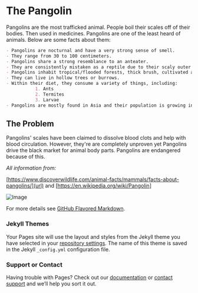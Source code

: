 # The Pangolin

Pangolins are the most trafficked animal. People boil their scales off of their bodies. Then used in medicines. Pangolins are one of the least heard of animals. Below are some facts about them: 

```markdown
- Pangolins are nocturnal and have a very strong sense of smell. 
- They range from 30 to 100 centimeters. 
- Pangolins share a strong resemblance to an anteater. 
- They are consistently mistaken as a reptile due to their scaly outer shell.
- Pangolins inhabit tropical/flooded forests, thick brush, cultivated areas, and savannah grasslands.
- They can live in hollow trees or burrows. 
- Within their diet, they consume a variety of things, including: 
           1. Ants
           2. Termites 
           3. Larvae
- Pangolins are mostly found in Asia and their population is growing in Africa. 
```
## The Problem 
Pangolins' scales have been claimed to dissolve blood clots and help with blood circulation. However, they're are completely unproven yet Pangolins drive the black market for animal body parts. Pangolins are endangered because of this. 



_All information from:_

[https://www.discoverwildlife.com/animal-facts/mammals/facts-about-pangolins/](url) and [https://en.wikipedia.org/wiki/Pangolin]

![Image](src)


For more details see [GitHub Flavored Markdown](https://guides.github.com/features/mastering-markdown/).

### Jekyll Themes

Your Pages site will use the layout and styles from the Jekyll theme you have selected in your [repository settings](https://github.com/oliviakim7/byeol/settings/pages). The name of this theme is saved in the Jekyll `_config.yml` configuration file.

### Support or Contact

Having trouble with Pages? Check out our [documentation](https://docs.github.com/categories/github-pages-basics/) or [contact support](https://support.github.com/contact) and we’ll help you sort it out.




